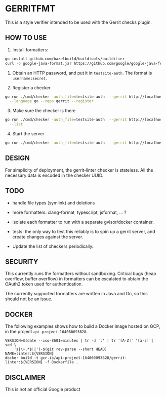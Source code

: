# GERRITFMT

This is a style verifier intended to be used with the Gerrit checks
plugin.

## HOW TO USE

1. Install formatters:

```sh
go install github.com/bazelbuild/buildtools/buildifier
curl -o google-java-format.jar https://github.com/google/google-java-format/releases/download/google-java-format-1.7/google-java-format-1.7-all-deps.jar
```

1. Obtain an HTTP password, and put it in `testsite-auth`. The format is
   `username:secret`.


2. Register a checker

```sh
go run ./cmd/checker -auth_file=testsite-auth  --gerrit http://localhost:8080 \
  --language go --repo gerrit --register
```

3. Make sure the checker is there

```sh
go run ./cmd/checker -auth_file=testsite-auth  --gerrit http://localhost:8080 \
  --list
```

4. Start the server

```sh
go run ./cmd/checker -auth_file=testsite-auth  --gerrit http://localhost:8080
```



## DESIGN

For simplicity of deployment, the gerrit-linter checker is stateless. All the
necessary data is encoded in the checker UUID.


## TODO

   * handle file types (symlink) and deletions

   * more formatters: clang-format, typescript, jsformat, ... ?

   * isolate each formatter to run with a separate gvisor/docker
     container.

   * tests: the only way to test this reliably is to spin up a gerrit server,
     and create changes against the server.

   * Update the list of checkers periodically.

## SECURITY

This currently runs the formatters without sandboxing. Critical bugs (heap
overflow, buffer overflow) in formatters can be escalated to obtain the OAuth2
token used for authentication.

The currently supported formatters are written in Java and Go, so this should
not be an issue.


## DOCKER

The following examples shows how to build a Docker image hosted on GCP, in the
project `api-project-164060093628`.

```
VERSION=$(date --iso-8601=minutes | tr -d ':' | tr '[A-Z]' '[a-z]'| sed \
    's|\+.*$||')-$(git rev-parse --short HEAD)
NAME=linter:${VERSION}
docker build -t gcr.io/api-project-164060093628/gerrit-linter:${VERSION} -f Dockerfile .
```


## DISCLAIMER

This is not an official Google product
